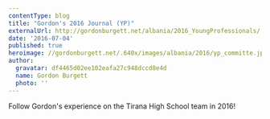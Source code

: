 ```yaml
---
contentType: blog
title: "Gordon's 2016 Journal (YP)"
externalUrl: http://gordonburgett.net/albania/2016_YoungProfessionals/
date: '2016-07-04'
published: true
heroimage: //gordonburgett.net/.640x/images/albania/2016/yp_committe.jpg
author:
  gravatar: df4465d02ee102eafa27c948dccd8e4d
  name: Gordon Burgett
  photo: ''
---
```


Follow Gordon's experience on the Tirana High School team in 2016!